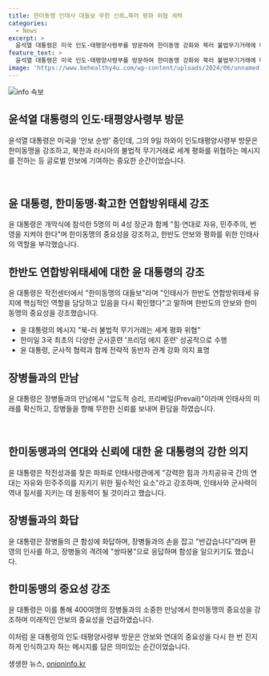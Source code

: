 ```yaml
---
title: 한미동맹 인태사 대들보 무한 신뢰…북러 평화 위협 세력
categories:
  - News
excerpt: >
  윤석열 대통령은 미국 인도·태평양사령부를 방문하여 한미동맹 강화와 북러 불법무기거래에 대한 경고 메시지를 전했다. 윤 대통령은 인태사령부에서 작전 현황을 확인하고, 장병들을 격려하며 한미동맹의 중요성을 강조했습니다. 이번 방문은 29년 만에 이루어지는데, 5명의 미 4성 장군이 한 자리에 모여 반격하는 등 현지에서 큰 관심을 끌었습니다. 또한, 윤 대통령은 파파로 사령관과의 환담에서 한미일 3국 협력과 인태사의 역할에 대해 논의하며 글로벌 안보에 기여하는 비전과 용기를 칭찬받기도 했습니다.
feature_text: >
  윤석열 대통령은 미국 인도·태평양사령부를 방문하여 한미동맹 강화와 북러 불법무기거래에 대한 경고 메시지를 전했다. 윤 대통령은 인태사령부에서 작전 현황을 확인하고, 장병들을 격려하며 한미동맹의 중요성을 강조했습니다. 이번 방문은 29년 만에 이루어지는데, 5명의 미 4성 장군이 한 자리에 모여 반격하는 등 현지에서 큰 관심을 끌었습니다. 또한, 윤 대통령은 파파로 사령관과의 환담에서 한미일 3국 협력과 인태사의 역할에 대해 논의하며 글로벌 안보에 기여하는 비전과 용기를 칭찬받기도 했습니다.
image: 'https://www.behealthy4u.com/wp-content/uploads/2024/06/unnamed-file.png'
---
```


<p><img src="https://www.behealthy4u.com/wp-content/uploads/2024/06/unnamed-file.png" alt="info 속보" /></p>

<h2 data-ke-size="size26">윤석열 대통령의 인도·태평양사령부 방문</h2>

<p>윤석열 대통령은 미국을 '안보 순방' 중인데, 그의 9일 하와이 인도태평양사령부 방문은 한미동맹을 강조하고, 북한과 러시아의 불법적 무기거래로 세계 평화를 위협하는 메시지를 전하는 등 글로벌 안보에 기여하는 중요한 순간이었습니다.</p>

<p data-ke-size="size16">&nbsp;</p>

<h2 data-ke-size="size24">윤 대통령, 한미동맹·확고한 연합방위태세 강조</h2>

<p>윤 대통령은 개막식에 참석한 5명의 미 4성 장군과 함께 "힘·연대로 자유, 민주주의, 번영을 지켜야 한다"며 한미동맹의 중요성을 강조하고, 한반도 안보와 평화를 위한 인태사의 역할을 부각했습니다.</p>

<h2>한반도 연합방위태세에 대한 윤 대통령의 강조</h2>

<p>윤 대통령은 작전센터에서 "한미동맹의 대들보"라며 "인태사가 한반도 연합방위태세 유지에 핵심적인 역할을 담당하고 있음을 다시 확인했다"고 말하며 한반도의 안보와 한미동맹의 중요성을 강조했습니다.</p>

<ul>
  <li>윤 대통령의 메시지 "북-러 불법적 무기거래는 세계 평화 위협"</li>
  <li>한미일 3국 최초의 다양한 군사훈련 '프리덤 에지 훈련' 성공적으로 수행</li>
  <li>윤 대통령, 군사적 협력과 함께 전략적 동반자 관계 강화 의지 표명</li>
</ul>

<h2>장병들과의 만남</h2>

<p>윤 대통령은 장병들과의 만남에서 "압도적 승리, 프리베일(Prevail)"이라며 인태사의 미래를 확신하고, 장병들을 향해 무한한 신뢰를 보내며 환담을 하였습니다.</p>

<p data-ke-size="size16">&nbsp;</p>

<h2 data-ke-size="size24">한미동맹과의 연대와 신뢰에 대한 윤 대통령의 강한 의지</h2>

<p>윤 대통령은 작전성과를 찾은 파파로 인태사령관에게 "강력한 힘과 가치공유국 간의 연대는 자유와 민주주의를 지키기 위한 필수적인 요소"라고 강조하며, 인태사와 군사력이 역내 질서를 지키는 데 원동력이 될 것이라고 했습니다.</p>

<h2>장병들과의 화답</h2>

<p>윤 대통령은 장병들의 큰 함성에 화답하며, 장병들과의 손을 잡고 "반갑습니다"라며 환영의 인사를 하고, 장병들의 격려에 "쌍따봉"으로 응답하며 함성을 일으키기도 했습니다.</p>

<h2>한미동맹의 중요성 강조</h2>

<p>윤 대통령은 이를 통해 400여명의 장병들과의 소중한 만남에서 한미동맹의 중요성을 강조하며 미래적인 안보의 중요성을 언급하였습니다.</p>

<p>이처럼 윤 대통령의 인도·태평양사령부 방문은 안보와 연대의 중요성을 다시 한 번 진지하게 인식하고자 하는 메시지를 담은 의미있는 순간이었습니다.</p>
생생한 뉴스, <a href="https://onioninfo.kr" rel="dofollow">onioninfo.kr</a>


